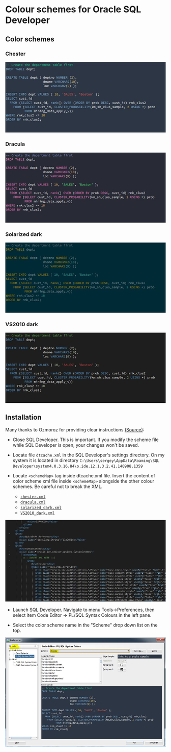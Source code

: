 # Colour schemes for Oracle SQL Developer #

## Color schemes ##
### Chester ###
![Chester](screenshots/Chester.png)
### Dracula ###
![Dracula](screenshots/dracula.png)
### Solarized dark ###
![Solarized dark](screenshots/Solarized_dark.png)
### VS2010 dark ###
![VS2010-Dark](screenshots/VS2010_dark.png)

## Installation ##

Many thanks to Ozmoroz for providing clear instructions [(Source)](https://github.com/ozmoroz/ozbsidian-sqldeveloper):

- Close SQL Developer. This is important. If you modify the scheme file while SQL Developer is open, your changes won't be saved.

- Locate file `dtcache.xml` in the SQL Developer's settings directory. On my system it is located in directory `C:\Users\sergey\AppData\Roaming\SQL Developer\system4.0.3.16.84\o.ide.12.1.3.2.41.140908.1359`

- Locate `<schemeMap>` tag inside dtcache.xml file. Insert the content of color scheme xml file inside `<schemeMap>` alongside the other colour schemes. Be careful not to break the XML.
	* [`chester.xml`](https://raw.githubusercontent.com/Gillisdc/sqldeveloper-syntax-highlighting/master/chester.xml) 	
	* [`dracula.xml`](https://raw.githubusercontent.com/Gillisdc/sqldeveloper-syntax-highlighting/master/dracula.xml) 
	* [`solarized_dark.xml`](https://raw.githubusercontent.com/Gillisdc/sqldeveloper-syntax-highlighting/master/Solarized_dark.xml) 
	* [`VS2010_dark.xml`](https://raw.githubusercontent.com/Gillisdc/sqldeveloper-syntax-highlighting/master/VS2010_dark.xml) 
	
![Insert the contents of the color scheme xml after opening schemeMap tag (where I typed the comment 'Insert XML here'](screenshots/xml_insert_here.png)

- Launch SQL Developer. Navigate to menu Tools->Preferences, then select item Code Editor -> PL/SQL Syntax Colours in the left pane.

- Select the color scheme name in the "Scheme" drop down list on the top.

![](screenshots/preferences.png)

